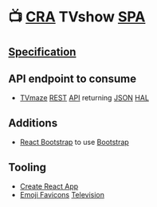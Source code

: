 # 📺 [CRA](https://create-react-app.dev) TVshow [SPA](https://en.wikipedia.org/wiki/Single-page_application)

## [Specification](https://github.com/noud/cra-tv-show/blob/master/docs/The_Powerpuff_Girls.pdf)

## API endpoint to consume

- [TVmaze](http://www.tvmaze.com) [REST](https://en.wikipedia.org/wiki/Representational_state_transfer) [API](http://www.tvmaze.com/api) returning [JSON](https://en.wikipedia.org/wiki/JSON) [HAL](https://en.wikipedia.org/wiki/Hypertext_Application_Language)

## Additions

- [React Bootstrap](https://react-bootstrap.github.io) to use [Bootstrap](https://getbootstrap.com)

## Tooling

- [Create React App](https://github.com/noud/cra-chartjs/blob/master/README_CRA.md)
- [Emoji Favicons](https://favicon.io/emoji-favicons) [Television](https://favicon.io/emoji-favicons/television)